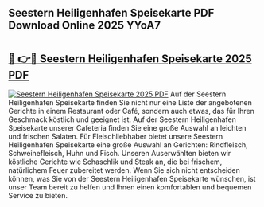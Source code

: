 ## Seestern Heiligenhafen Speisekarte PDF Download Online 2025 YYoA7

# <h2><a href="http://gc928kx.nevu.top/?p=Seestern+Heiligenhafen+Speisekarte">🔗 👉🔴 Seestern Heiligenhafen Speisekarte 2025 PDF</a></h2>

[![Seestern Heiligenhafen Speisekarte 2025 PDF](https://i.imgur.com/dBaPXMq.png)](http://gc928kx.nevu.top/?p=Seestern+Heiligenhafen+Speisekarte)
Auf der Seestern Heiligenhafen Speisekarte finden Sie nicht nur eine Liste der angebotenen Gerichte in einem Restaurant oder Café, sondern auch etwas, das für Ihren Geschmack köstlich und geeignet ist. Auf der Seestern Heiligenhafen Speisekarte unserer Cafeteria finden Sie eine große Auswahl an leichten und frischen Salaten. Für Fleischliebhaber bietet unsere Seestern Heiligenhafen Speisekarte eine große Auswahl an Gerichten: Rindfleisch, Schweinefleisch, Huhn und Fisch. Unseren Auserwählten bieten wir köstliche Gerichte wie Schaschlik und Steak an, die bei frischem, natürlichem Feuer zubereitet werden. Wenn Sie sich nicht entscheiden können, was Sie von der Seestern Heiligenhafen Speisekarte wünschen, ist unser Team bereit zu helfen und Ihnen einen komfortablen und bequemen Service zu bieten.
